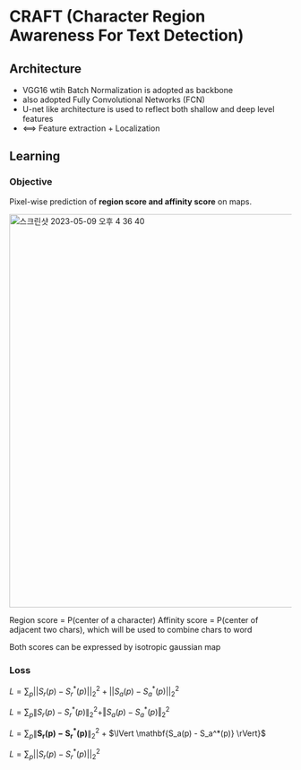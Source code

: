 # CRAFT (Character Region Awareness For Text Detection)

## Architecture
  
  - VGG16 wtih Batch Normalization is adopted as backbone
  - also adopted Fully Convolutional Networks (FCN)
  - U-net like architecture is used to reflect both shallow and deep level features
  - <==> Feature extraction + Localization
## Learning

### Objective
Pixel-wise prediction of **region score and affinity score** on maps.

<img width="702" alt="스크린샷 2023-05-09 오후 4 36 40" src="https://github.com/1nilx2/Deep-Learning/assets/88100984/e8c6711a-752d-4634-8083-2199eba6ac57">

Region score = P(center of a character)
Affinity score = P(center of adjacent two chars), which will be used to combine chars to word

Both scores can be expressed by isotropic gaussian map 

### Loss

$L = \sum_p{||S_r(p) - S_{r}^{*}(p)||^{2}_{2} + ||S_a(p) - S_a^*(p)||^2_2}$


$L = \sum_p{\lVert S_r(p) - S_{r}^{*}(p) \rVert^{2}_{2} + \Vert S_a(p) - S_a^*(p) \Vert^2_2}$

$L = \sum_p{\lVert \mathbf{S_r(p) - S_r^*(p)}\rVert^2_2}$ + $\lVert \mathbf{S_a(p) - S_a^*(p)} \rVert}$

$L = \sum_p{||S_r(p) - S_{r}^{*}(p)||^{2}_{2}}$
  
